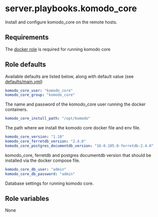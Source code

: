 # server.playbooks.komodo_core
Install and configure komodo_core on the remote hosts.

## Requirements
The [docker role](docker.md) is required for running komodo core

## Role defaults
Available defaults are listed below, along with default value (see [defaults/main.yml](../roles/komodo_core/defaults/main.yml))
```yaml
komodo_core_user: "komodo_core"
komodo_core_group: "komodo_core"
```
The name and password of the komodo_core user running the docker containers. 

```yaml
komodo_core_install_path: "/opt/komodo"
```
The path where we install the komodo core docker file and env file.

```yaml
komodo_core_version: "1.18"
komodo_core_ferretdb_version: "2.4.0"
komodo_core_postgres_documentdb_version: "16-0.105.0-ferretdb-2.4.0"
```
komodo_core, ferretdb and postgres documentdb version that should be installed via the docker compose file.

```yaml
komodo_core_db_user: "admin"
komodo_core_db_password: "admin"
```
Database settings for running komodo core.

## Role variables
None
